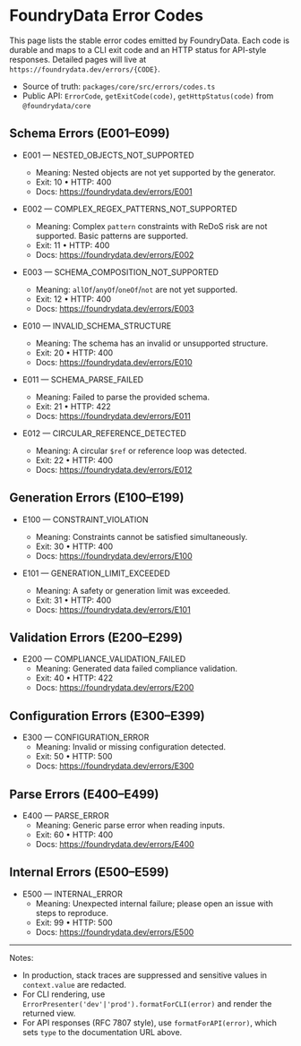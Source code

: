 # FoundryData Error Codes

This page lists the stable error codes emitted by FoundryData. Each code is durable and maps to a CLI exit code and an HTTP status for API-style responses. Detailed pages will live at `https://foundrydata.dev/errors/{CODE}`.

- Source of truth: `packages/core/src/errors/codes.ts`
- Public API: `ErrorCode`, `getExitCode(code)`, `getHttpStatus(code)` from `@foundrydata/core`

## Schema Errors (E001–E099)

- E001 — NESTED_OBJECTS_NOT_SUPPORTED
  - Meaning: Nested objects are not yet supported by the generator.
  - Exit: 10 • HTTP: 400
  - Docs: https://foundrydata.dev/errors/E001

- E002 — COMPLEX_REGEX_PATTERNS_NOT_SUPPORTED
  - Meaning: Complex `pattern` constraints with ReDoS risk are not supported. Basic patterns are supported.
  - Exit: 11 • HTTP: 400
  - Docs: https://foundrydata.dev/errors/E002

- E003 — SCHEMA_COMPOSITION_NOT_SUPPORTED
  - Meaning: `allOf`/`anyOf`/`oneOf`/`not` are not yet supported.
  - Exit: 12 • HTTP: 400
  - Docs: https://foundrydata.dev/errors/E003

- E010 — INVALID_SCHEMA_STRUCTURE
  - Meaning: The schema has an invalid or unsupported structure.
  - Exit: 20 • HTTP: 400
  - Docs: https://foundrydata.dev/errors/E010

- E011 — SCHEMA_PARSE_FAILED
  - Meaning: Failed to parse the provided schema.
  - Exit: 21 • HTTP: 422
  - Docs: https://foundrydata.dev/errors/E011

- E012 — CIRCULAR_REFERENCE_DETECTED
  - Meaning: A circular `$ref` or reference loop was detected.
  - Exit: 22 • HTTP: 400
  - Docs: https://foundrydata.dev/errors/E012

## Generation Errors (E100–E199)

- E100 — CONSTRAINT_VIOLATION
  - Meaning: Constraints cannot be satisfied simultaneously.
  - Exit: 30 • HTTP: 400
  - Docs: https://foundrydata.dev/errors/E100

- E101 — GENERATION_LIMIT_EXCEEDED
  - Meaning: A safety or generation limit was exceeded.
  - Exit: 31 • HTTP: 400
  - Docs: https://foundrydata.dev/errors/E101

## Validation Errors (E200–E299)

- E200 — COMPLIANCE_VALIDATION_FAILED
  - Meaning: Generated data failed compliance validation.
  - Exit: 40 • HTTP: 422
  - Docs: https://foundrydata.dev/errors/E200

## Configuration Errors (E300–E399)

- E300 — CONFIGURATION_ERROR
  - Meaning: Invalid or missing configuration detected.
  - Exit: 50 • HTTP: 500
  - Docs: https://foundrydata.dev/errors/E300

## Parse Errors (E400–E499)

- E400 — PARSE_ERROR
  - Meaning: Generic parse error when reading inputs.
  - Exit: 60 • HTTP: 400
  - Docs: https://foundrydata.dev/errors/E400

## Internal Errors (E500–E599)

- E500 — INTERNAL_ERROR
  - Meaning: Unexpected internal failure; please open an issue with steps to reproduce.
  - Exit: 99 • HTTP: 500
  - Docs: https://foundrydata.dev/errors/E500

---

Notes:
- In production, stack traces are suppressed and sensitive values in `context.value` are redacted.
- For CLI rendering, use `ErrorPresenter('dev'|'prod').formatForCLI(error)` and render the returned view.
- For API responses (RFC 7807 style), use `formatForAPI(error)`, which sets `type` to the documentation URL above.

